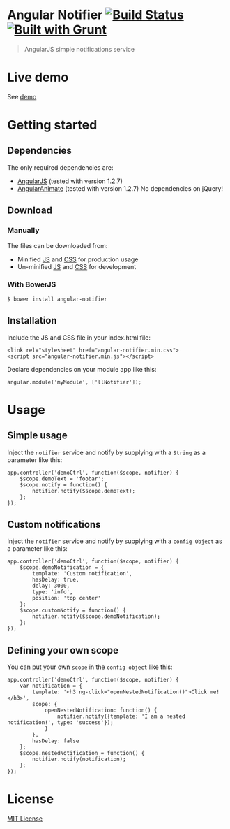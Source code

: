 Angular Notifier [![Build Status](https://travis-ci.org/l-lin/angular-notifier.png?branch=master)](https://travis-ci.org/l-lin/angular-notifier) [![Built with Grunt](https://cdn.gruntjs.com/builtwith.png)](http://gruntjs.com/)
================
> AngularJS simple notifications service


Live demo
================
See [demo](http://l-lin.github.io/angular-notifier/)

Getting started
================
Dependencies
----------------
The only required dependencies are:
* [AngularJS](http://angularjs.org/) (tested with version 1.2.7)
* [AngularAnimate](http://docs.angularjs.org/api/ngAnimate) (tested with version 1.2.7)
No dependencies on jQuery!

Download
----------------
### Manually
The files can be downloaded from:
* Minified [JS](https://github.com/l-lin/angular-notifier/dist/angular-notifier.min.js) and [CSS](https://github.com/l-lin/angular-notifier/dist/angular-notifier.min.css) for production usage
* Un-minified [JS](https://github.com/l-lin/angular-notifier/dist/angular-notifier.js) and [CSS](https://github.com/l-lin/angular-notifier/dist/angular-notifier.css) for development

### With BowerJS
```
$ bower install angular-notifier
```

Installation
----------------
Include the JS and CSS file in your index.html file: 
```
<link rel="stylesheet" href="angular-notifier.min.css">
<script src="angular-notifier.min.js"></script>
```
Declare dependencies on your module app like this:
```
angular.module('myModule', ['llNotifier']);
```

Usage
================
Simple usage
----------------
Inject the `notifier` service and notify by supplying with a `String` as a parameter like this:

```
app.controller('demoCtrl', function($scope, notifier) {
    $scope.demoText = 'foobar';
    $scope.notify = function() {
        notifier.notify($scope.demoText);
    };
});
```
Custom notifications
----------------
Inject the `notifier` service and notify by supplying with a `config Object` as a parameter like this:
```
app.controller('demoCtrl', function($scope, notifier) {
    $scope.demoNotification = {
        template: 'Custom notification',
        hasDelay: true,
        delay: 3000,
        type: 'info',
        position: 'top center'
    };
    $scope.customNotify = function() {
        notifier.notify($scope.demoNotification);
    };
});
```

Defining your own scope
----------------
You can put your own `scope` in the `config object` like this:
```
app.controller('demoCtrl', function($scope, notifier) {
    var notification = {
        template: '<h3 ng-click="openNestedNotification()">Click me!</h3>',
        scope: {
            openNestedNotification: function() {
                notifier.notify({template: 'I am a nested notification!', type: 'success'});
            }
        },
        hasDelay: false
    };
    $scope.nestedNotification = function() {
        notifier.notify(notification);
    };
});
```
License
================
[MIT License](http://en.wikipedia.org/wiki/MIT_License)
